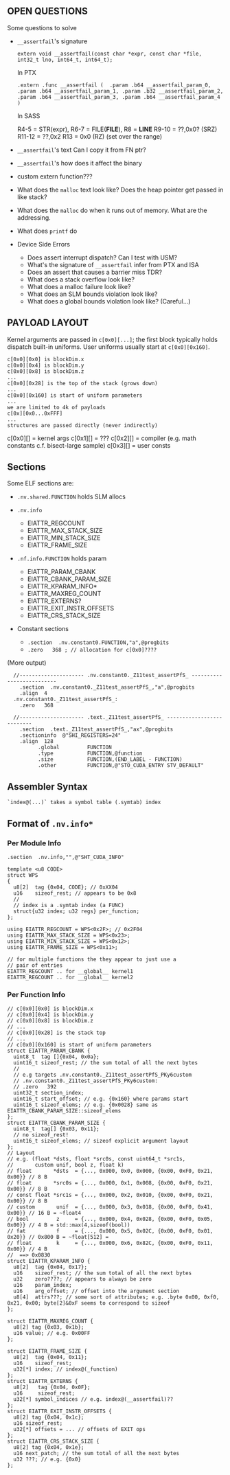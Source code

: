## OPEN QUESTIONS

Some questions to solve

* `__assertfail`'s signature


   `extern void __assertfail(const char *expr, const char *file, int32_t lno, int64_t, int64_t);`

   In PTX

  `.extern .func __assertfail
  (  .param .b64 __assertfail_param_0,
     .param .b64 __assertfail_param_1,
     .param .b32 __assertfail_param_2,
     .param .b64 __assertfail_param_3,
     .param .b64 __assertfail_param_4
  )`

   In SASS

    R4-5 = STR(expr),
    R6-7 = FILE(__FILE__),
    R8 = __LINE__
    R9-10 = ??,0x0? (SRZ)
    R11-12 = ??,0x2
    R13 = 0x0 (RZ)  (set over the range)

* `__assertfail`'s text
  Can I copy it from FN ptr?

* `__assertfail`'s how does it affect the binary

* custom extern function???

* What does the `malloc` text look like?  Does the heap pointer get passed in like stack?

* What does the `malloc` do when it runs out of memory.  What are the addressing.

* What does `printf` do

* Device Side Errors
   - Does assert interrupt dispatch?  Can I test with USM?
   - What's the signature of `__assertfail`
      infer from PTX and ISA
   - Does an assert that causes a barrier miss TDR?
   - What does a stack overflow look like?
   - What does a malloc failure look like?
   - What does an SLM bounds violation look like?
   - What does a global bounds violation look like?  (Careful...)



## PAYLOAD LAYOUT

Kernel arguments are passed in `c[0x0][...]`; the first block typically holds
dispatch built-in uniforms.  User uniforms usually start at `c[0x0][0x160]`.

    c[0x0][0x0] is blockDim.x
    c[0x0][0x4] is blockDim.y
    c[0x0][0x8] is blockDim.z
    ...
    c[0x0][0x28] is the top of the stack (grows down)
    ...
    c[0x0][0x160] is start of uniform parameters
    ...
    we are limited to 4k of payloads
    c[0x][0x0...0xFFF]
    ...
    structures are passed directly (never indirectly)

c[0x0][] = kernel args
c[0x1][] = ???
c[0x2][] = compiler (e.g. math constants c.f. bisect-large sample)
c[0x3][] = user consts



## Sections

Some ELF sections are:

  * `.nv.shared.FUNCTION` holds SLM allocs

  * `.nv.info`
      - EIATTR_REGCOUNT
      - EIATTR_MAX_STACK_SIZE
      - EIATTR_MIN_STACK_SIZE
      - EIATTR_FRAME_SIZE

  * `.nf.info.FUNCTION`  holds param
      - EIATTR_PARAM_CBANK
      - EIATTR_CBANK_PARAM_SIZE
      - EIATTR_KPARAM_INFO*
      - EIATTR_MAXREG_COUNT
      - EIATTR_EXTERNS?
      - EIATTR_EXIT_INSTR_OFFSETS
      - EIATTR_CRS_STACK_SIZE

  * Constant sections
    - `.section  .nv.constant0.FUNCTION,"a",@progbits`
    - `.zero   368 ; // allocation for c[0x0]????`

   (More output)

      //--------------------- .nv.constant0._Z11test_assertPfS_ --------------------------
        .section  .nv.constant0._Z11test_assertPfS_,"a",@progbits
        .align  4
      .nv.constant0._Z11test_assertPfS_:
        .zero   368

      //--------------------- .text._Z11test_assertPfS_ --------------------------
        .section  .text._Z11test_assertPfS_,"ax",@progbits
        .sectioninfo  @"SHI_REGISTERS=24"
        .align  128
              .global         FUNCTION
              .type           FUNCTION,@function
              .size           FUNCTION,(END_LABEL - FUNCTION)
              .other          FUNCTION,@"STO_CUDA_ENTRY STV_DEFAULT"


## Assembler Syntax

    `index@(...)` takes a symbol table (.symtab) index



## Format of `.nv.info*`


### Per Module Info

    .section  .nv.info,"",@"SHT_CUDA_INFO"

    template <u8 CODE>
    struct WPS
    {
      u8[2]  tag {0x04, CODE}; // 0xXX04
      u16    sizeof_rest; // appears to be 0x8
      //
      // index is a .symtab index (a FUNC)
      struct{u32 index; u32 regs} per_function;
    };

    using EIATTR_REGCOUNT = WPS<0x2F>; // 0x2F04
    using EIATTR_MAX_STACK_SIZE = WPS<0x23>;
    using EIATTR_MIN_STACK_SIZE = WPS<0x12>;
    using EIATTR_FRAME_SIZE = WPS<0x11>;

    // for multiple functions the they appear to just use a
    // pair of entries
    EIATTR_REGCOUNT .. for __global__ kernel1
    EIATTR_REGCOUNT .. for __global__ kernel2



### Per Function Info


    // c[0x0][0x0] is blockDim.x
    // c[0x0][0x4] is blockDim.y
    // c[0x0][0x8] is blockDim.z
    // ...
    // c[0x0][0x28] is the stack top
    // ...
    // c[0x0][0x160] is start of uniform parameters
    struct EIATTR_PARAM_CBANK {
      uint8_t  tag []{0x04, 0x0a};
      uint16_t sizeof_rest; // the sum total of all the next bytes
      //
      // e.g targets .nv.constant0._Z11test_assertPfS_PKy6custom
      // .nv.constant0._Z11test_assertPfS_PKy6custom:
      // .zero   392
      uint32_t section_index;
      uint16_t start_offset; // e.g. {0x160} where params start
      uint16_t sizeof_elems; // e.g. {0x0028} same as EIATTR_CBANK_PARAM_SIZE::sizeof_elems
    };
    struct EIATTR_CBANK_PARAM_SIZE {
      uint8_t  tag[] {0x03, 0x11};
      // no sizeof_rest!
      uint16_t sizeof_elems; // sizeof explicit argument layout
    };
    // Layout
    // e.g. (float *dsts, float *src0s, const uint64_t *src1s,
    //       custom unif, bool z, float k)
    // float       *dsts  = {..., 0x000, 0x0, 0x000, {0x00, 0xF0, 0x21, 0x00}} // 8 B
    // float       *src0s = {..., 0x000, 0x1, 0x008, {0x00, 0xF0, 0x21, 0x00}} // 8 B
    // const float *src1s = {..., 0x000, 0x2, 0x010, {0x00, 0xF0, 0x21, 0x00}} // 8 B
    // custom       unif  = {..., 0x000, 0x3, 0x018, {0x00, 0xF0, 0x41, 0x00}} // 16 B = ~float4
    // bool         z     = {..., 0x000, 0x4, 0x028, {0x00, 0xF0, 0x05, 0x00}} // 4 B = std::max(4,sizeof(bool))
    // fat          f     = {..., 0x000, 0x5, 0x02C, {0x00, 0xF0, 0x01, 0x20}} // 0x800 B = ~float[512] =
    // float        k     = {..., 0x000, 0x6, 0x82C, {0x00, 0xF0, 0x11, 0x00}} // 4 B
    //  ==> 0x0830
    struct EIATTR_KPARAM_INFO {
      u8[2]  tag {0x04, 0x17};
      u16    sizeof_rest; // the sum total of all the next bytes
      u32    zero????; // appears to always be zero
      u16    param_index;
      u16    arg_offset; // offset into the argument section
      u8[4]  attrs???; // some sort of attributes; e.g. .byte 0x00, 0xf0, 0x21, 0x00; byte[2]&0xF seems to correspond to sizeof
    };

    struct EIATTR_MAXREG_COUNT {
      u8[2] tag {0x03, 0x1b};
      u16 value; // e.g. 0x00FF
    };

    struct EIATTR_FRAME_SIZE {
      u8[2]  tag {0x04, 0x11};
      u16    sizeof_rest;
      u32[*] index; // index@(_function)
    };
    struct EIATTR_EXTERNS {
      u8[2]   tag {0x04, 0x0F};
      u16     sizeof_rest;
      u32[*] symbol_indices // e.g. index@(__assertfail)??
    };
    struct EIATTR_EXIT_INSTR_OFFSETS {
      u8[2] tag {0x04, 0x1c};
      u16 sizeof_rest;
      u32[*] offsets = ... // offsets of EXIT ops
    };
    struct EIATTR_CRS_STACK_SIZE {
      u8[2] tag {0x04, 0x1e};
      u16 next_patch; // the sum total of all the next bytes
      u32 ???; // e.g. {0x0}
    };